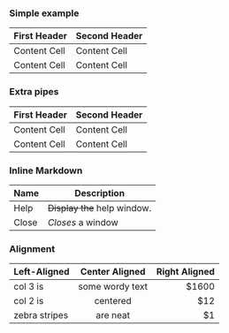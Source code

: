 ### Simple example

First Header  | Second Header
------------- | -------------
Content Cell  | Content Cell
Content Cell  | Content Cell


### Extra pipes

| First Header  | Second Header |
| ------------- | ------------- |
| Content Cell  | Content Cell  |
| Content Cell  | Content Cell  |


### Inline Markdown

| Name | Description          |
| ------------- | ----------- |
| Help      | ~~Display the~~ help window.|
| Close     | _Closes_ a window     |


### Alignment

| Left-Aligned  | Center Aligned  | Right Aligned |
| :------------ |:---------------:| -----:|
| col 3 is      | some wordy text | $1600 |
| col 2 is      | centered        |   $12 |
| zebra stripes | are neat        |    $1 |

